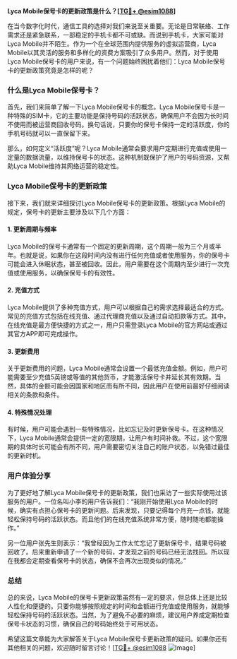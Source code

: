 **Lyca Mobile保号卡的更新政策是什么？[[TG💪+ @esim1088](https://t.me/s/esim1088)]**

在当今数字化时代，通信工具的选择对我们来说至关重要。无论是日常联络、工作需求还是紧急联系，一部稳定的手机卡都不可或缺。而说到手机卡，大家可能对Lyca Mobile并不陌生。作为一个在全球范围内提供服务的虚拟运营商，Lyca Mobile以其灵活的服务和多样化的资费方案吸引了众多用户。然而，对于使用Lyca Mobile保号卡的用户来说，有一个问题始终困扰着他们：Lyca Mobile保号卡的更新政策究竟是怎样的呢？

### 什么是Lyca Mobile保号卡？

首先，我们来简单了解一下Lyca Mobile保号卡的概念。Lyca Mobile保号卡是一种特殊的SIM卡，它的主要功能是保持号码的活跃状态，确保用户不会因为长时间不使用而被运营商回收号码。换句话说，只要你的保号卡保持一定的活跃度，你的手机号码就可以一直保留下来。

那么，如何定义“活跃度”呢？Lyca Mobile通常会要求用户定期进行充值或使用一定量的数据流量，以维持保号卡的状态。这种机制既保护了用户的号码资源，又帮助Lyca Mobile维持其网络运营的稳定性。

### Lyca Mobile保号卡的更新政策

接下来，我们就来详细探讨Lyca Mobile保号卡的更新政策。根据Lyca Mobile的规定，保号卡的更新主要涉及以下几个方面：

#### 1. 更新周期与频率

Lyca Mobile的保号卡通常有一个固定的更新周期，这个周期一般为三个月或半年。也就是说，如果你在这段时间内没有进行任何充值或者使用服务，你的保号卡可能会进入休眠状态，甚至被回收。因此，用户需要在这个周期内至少进行一次充值或使用服务，以确保保号卡的有效性。

#### 2. 充值方式

Lyca Mobile提供了多种充值方式，用户可以根据自己的需求选择最适合的方式。常见的充值方式包括在线充值、通过代理商充值以及通过自动扣款等方式。其中，在线充值是最方便快捷的方式之一，用户只需登录Lyca Mobile的官方网站或通过其官方APP即可完成操作。

#### 3. 更新费用

关于更新费用的问题，Lyca Mobile通常会设置一个最低充值金额。例如，用户可能需要至少充值5英镑或等值的其他货币，才能激活保号卡并延长其有效期。当然，具体的金额可能会因国家和地区而有所不同，因此用户在使用前最好仔细阅读相关的条款和条件。

#### 4. 特殊情况处理

有时候，用户可能会遇到一些特殊情况，比如忘记及时更新保号卡。在这种情况下，Lyca Mobile通常会提供一定的宽限期，让用户有时间补救。不过，这个宽限期的具体时长可能会有所不同，用户需要密切关注自己的账户状态，以免错过最佳的更新时机。

### 用户体验分享

为了更好地了解Lyca Mobile保号卡的更新政策，我们也采访了一些实际使用过该服务的用户。一位名叫小李的用户告诉我们：“我刚开始使用Lyca Mobile的时候，确实有点担心保号卡的更新问题。后来发现，只要记得每个月充一点钱，就能轻松保持号码的活跃状态。而且他们的在线充值系统非常方便，随时随地都能操作。”

另一位用户张先生则表示：“我曾经因为工作太忙忘记了更新保号卡，结果号码被回收了。后来重新申请了一个新的号码，才发现之前的号码已经无法找回。所以现在我都会定期查看保号卡的状态，确保不会再次出现类似的情况。”

### 总结

总的来说，Lyca Mobile的保号卡更新政策虽然有一定的要求，但总体上还是比较人性化和便捷的。只要你能够按照规定的时间和金额进行充值或使用服务，就能够轻松保持号码的活跃状态。当然，为了避免不必要的麻烦，建议用户养成定期检查保号卡状态的习惯，确保自己的号码始终处于可用状态。

希望这篇文章能为大家解答关于Lyca Mobile保号卡更新政策的疑问。如果你还有其他相关的问题，欢迎随时留言讨论！[[TG💪+ @esim1088](https://t.me/s/esim1088) ![Image](https://i.postimg.cc/4NQfJmqS/Snipaste-2025-05-13-00-14-12.png)]